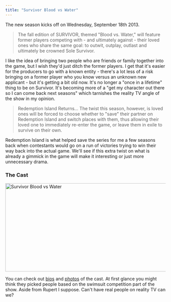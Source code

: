 ```yaml
---
title: "Survivor Blood vs Water"
---
```

<p>The new season kicks off on Wednesday, September 18th 2013.</p>
<blockquote><p>
  The fall edition of SURVIVOR, themed "Blood vs. Water," will feature former players competing with - and ultimately against - their loved ones who share the same goal: to outwit, outplay, outlast and ultimately be crowned Sole Survivor.
</p></blockquote>
<p>I like the idea of bringing two people who are friends or family together into the game, but I wish they'd just ditch the former players. I get that it's easier for the producers to go with a known entity - there's a lot less of a risk bringing on a former player who you know versus an unknown new applicant - but it's getting a bit old now. It's no longer a "once in a lifetime" thing to be on Survivor. It's becoming more of a "get my character out there so I can come back next seasons" which tarnishes the reality TV angle of the show in my opinion.</p>
<blockquote><p>
  Redemption Island Returns... The twist this season, however, is loved ones will be forced to choose whether to "save" their partner on Redemption Island and switch places with them, thus allowing their loved one to immediately re-enter the game, or leave them in exile to survive on their own.
</p></blockquote>
<p>Redemption Island is what helped save the series for me a few seasons back when contestants would go on a run of victories trying to win their way back into the actual game. We'll see if this extra twist on what is already a gimmick in the game will make it interesting or just more unnecessary drama.</p>
<h3>The Cast</h3>
<p><img src="https://chrisenns.com/wp-content/uploads/2013/08/Survivor-Blood-vs-Water-600x277.jpg" alt="Survivor Blood vs Water" width="600" height="277" class="aligncenter size-large wp-image-21595" /></p>
<p>You can check out <a href="http://www.cbs.com/shows/survivor/cast/">bios</a> and <a href="http://www.cbs.com/shows/survivor/photos/1000651/survivor-blood-vs-water-cast/">photos</a> of the cast. At first glance you might think they picked people based on the swimsuit competition part of the show. Aside from Rupert I suppose. Can't have real people on reality TV can we?</p>
